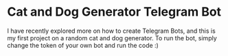 # Cat and Dog Generator Telegram Bot
I have recently explored more on how to create Telegram Bots, and this is my first project on a random cat and dog generator. 
To run the bot, simply change the token of your own bot and run the code :)
